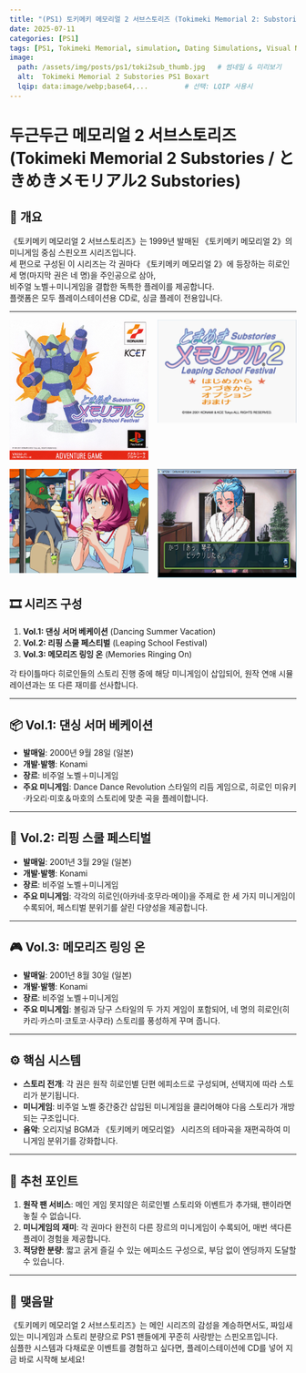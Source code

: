 ```yaml
---
title: "(PS1) 토키메키 메모리얼 2 서브스토리즈 (Tokimeki Memorial 2: Substories)"
date: 2025-07-11
categories: [PS1]
tags: [PS1, Tokimeki Memorial, simulation, Dating Simulations, Visual Novel]
image:
  path: /assets/img/posts/ps1/toki2sub_thumb.jpg   # 썸네일 & 미리보기
  alt:  Tokimeki Memorial 2 Substories PS1 Boxart
  lqip: data:image/webp;base64,...         # 선택: LQIP 사용시
---
```


# 두근두근 메모리얼 2 서브스토리즈 (Tokimeki Memorial 2 Substories / ときめきメモリアル2 Substories)

## 📜 개요

《토키메키 메모리얼 2 서브스토리즈》는 1999년 발매된 《토키메키 메모리얼 2》의 미니게임 중심 스핀오프 시리즈입니다.  
세 편으로 구성된 이 시리즈는 각 권마다 《토키메키 메모리얼 2》에 등장하는 히로인 세 명(마지막 권은 네 명)을 주인공으로 삼아,   
비주얼 노벨＋미니게임을 결합한 독특한 플레이를 제공합니다.  
플랫폼은 모두 플레이스테이션용 CD로, 싱글 플레이 전용입니다.  

---

<!-- <img src="/assets/img/posts/ps1/DQM_front.jpg" alt="DQM 표지">
![DQM표지](/assets/img/posts/ps1/DQM_front.jpg){: width="250px" } -->

<div style="display: grid; grid-template-columns: repeat(2, 1fr); gap: 1rem;">
  <img src="/assets/img/posts/ps1/toki2sub_front.jpg" alt="북두의권 세기말구세주전설 표지">
  <img src="/assets/img/posts/ps1/toki2sub_title.png" alt="북두의권 세기말구세주전설 타이틀">
  <img src="/assets/img/posts/ps1/toki2sub_sc1.jpg" alt="북두의권 세기말구세주전설 스샷">
  <img src="/assets/img/posts/ps1/toki2sub_sc2.png" alt="북두의권 세기말구세주전설 스샷">
</div>


## 🎞️ 시리즈 구성

1. **Vol.1: 댄싱 서머 베케이션** (Dancing Summer Vacation)  
2. **Vol.2: 리핑 스쿨 페스티벌** (Leaping School Festival)  
3. **Vol.3: 메모리즈 링잉 온** (Memories Ringing On)  

각 타이틀마다 히로인들의 스토리 진행 중에 해당 미니게임이 삽입되어, 원작 연애 시뮬레이션과는 또 다른 재미를 선사합니다.

---

## 📦 Vol.1: 댄싱 서머 베케이션

- **발매일**: 2000년 9월 28일 (일본)  
- **개발·발행**: Konami  
- **장르**: 비주얼 노벨＋미니게임  
- **주요 미니게임**: Dance Dance Revolution 스타일의 리듬 게임으로, 히로인 미유키·카오리·미호＆마호의 스토리에 맞춘 곡을 플레이합니다.

---

## 📸 Vol.2: 리핑 스쿨 페스티벌

- **발매일**: 2001년 3월 29일 (일본)  
- **개발·발행**: Konami  
- **장르**: 비주얼 노벨＋미니게임  
- **주요 미니게임**: 각각의 히로인(아카네·호무라·메이)을 주제로 한 세 가지 미니게임이 수록되어, 페스티벌 분위기를 살린 다양성을 제공합니다.

---

## 🎮 Vol.3: 메모리즈 링잉 온

- **발매일**: 2001년 8월 30일 (일본)  
- **개발·발행**: Konami  
- **장르**: 비주얼 노벨＋미니게임  
- **주요 미니게임**: 볼링과 당구 스타일의 두 가지 게임이 포함되어, 네 명의 히로인(히카리·카스미·코토코·사쿠라) 스토리를 풍성하게 꾸며 줍니다.

---

## ⚙️ 핵심 시스템

- **스토리 전개**: 각 권은 원작 히로인별 단편 에피소드로 구성되며, 선택지에 따라 스토리가 분기됩니다.  
- **미니게임**: 비주얼 노벨 중간중간 삽입된 미니게임을 클리어해야 다음 스토리가 개방되는 구조입니다.  
- **음악**: 오리지널 BGM과 《토키메키 메모리얼》 시리즈의 테마곡을 재편곡하여 미니게임 분위기를 강화합니다.

---

## 🎯 추천 포인트

1. **원작 팬 서비스**: 메인 게임 못지않은 히로인별 스토리와 이벤트가 추가돼, 팬이라면 놓칠 수 없습니다.  
2. **미니게임의 재미**: 각 권마다 완전히 다른 장르의 미니게임이 수록되어, 매번 색다른 플레이 경험을 제공합니다.  
3. **적당한 분량**: 짧고 굵게 즐길 수 있는 에피소드 구성으로, 부담 없이 엔딩까지 도달할 수 있습니다.

---

## 🚀 맺음말

《토키메키 메모리얼 2 서브스토리즈》는 메인 시리즈의 감성을 계승하면서도, 짜임새 있는 미니게임과 스토리 분량으로 PS1 팬들에게 꾸준히 사랑받는 스핀오프입니다.   
심플한 시스템과 다채로운 이벤트를 경험하고 싶다면, 플레이스테이션에 CD를 넣어 지금 바로 시작해 보세요!  


<!-- *작성자: jjkkim88*  
*발행일: 2025년 7월 11일*   -->